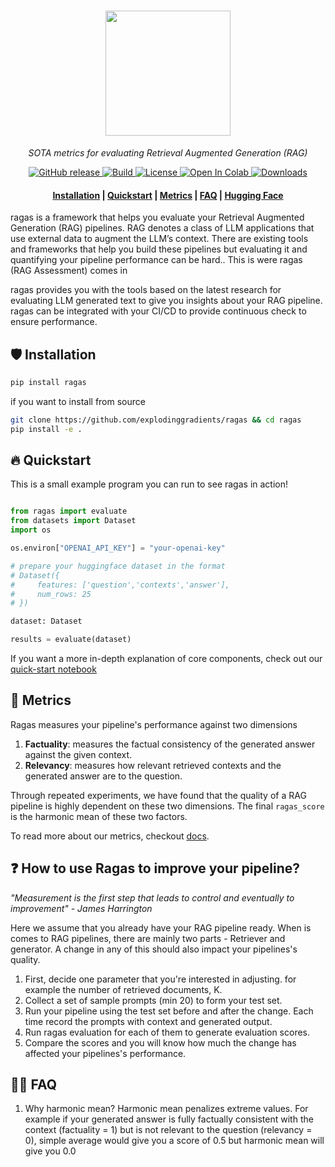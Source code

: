 <h1 align="center">
  <img style="vertical-align:middle" height="200"
  src="./docs/assets/logo.png">
</h1>
<p align="center">
  <i>SOTA metrics for evaluating Retrieval Augmented Generation (RAG)</i>
</p>

<p align="center">
    <a href="https://github.com/explodinggradients/ragas/releases">
        <img alt="GitHub release" src="https://img.shields.io/github/release/explodinggradients/ragas.svg">
    </a>
    <a href="https://www.python.org/">
            <img alt="Build" src="https://img.shields.io/badge/Made%20with-Python-1f425f.svg?color=purple">
    </a>
    <a href="https://github.com/explodinggradients/ragas/blob/master/LICENSE">
        <img alt="License" src="https://img.shields.io/github/license/explodinggradients/ragas.svg?color=green">
    </a>
    <a href="https://colab.research.google.com/drive/1HfutiEhHMJLXiWGT8pcipxT5L2TpYEdt?usp=sharing">
        <img alt="Open In Colab" src="https://colab.research.google.com/assets/colab-badge.svg">
    </a>
    <a href="https://github.com/explodinggradients/ragas/">
        <img alt="Downloads" src="https://badges.frapsoft.com/os/v1/open-source.svg?v=103">
    </a>
</p>

<h4 align="center">
    <p>
        <a href="#shield-installation">Installation</a> |
        <a href="#fire-quickstart">Quickstart</a> |
        <a href="#luggage-metrics">Metrics</a> |
        <a href="#raising_hand_man-faq">FAQ</a> |
        <a href="https://huggingface.co/explodinggradients">Hugging Face</a>
    <p>
</h4>

ragas is a framework that helps you evaluate your Retrieval Augmented Generation (RAG) pipelines. RAG denotes a class of LLM applications that use external data to augment the LLM’s context. There are existing tools and frameworks that help you build these pipelines but evaluating it and quantifying your pipeline performance can be hard.. This is were ragas (RAG Assessment) comes in

ragas provides you with the tools based on the latest research for evaluating LLM generated text  to give you insights about your RAG pipeline. ragas can be integrated with your CI/CD to provide continuous check to ensure performance.

## :shield: Installation

```bash
pip install ragas
```
if you want to install from source 
```bash
git clone https://github.com/explodinggradients/ragas && cd ragas
pip install -e .
```

## :fire: Quickstart 

This is a small example program you can run to see ragas in action!
```python

from ragas import evaluate
from datasets import Dataset
import os

os.environ["OPENAI_API_KEY"] = "your-openai-key"

# prepare your huggingface dataset in the format
# Dataset({
#     features: ['question','contexts','answer'],
#     num_rows: 25
# })

dataset: Dataset

results = evaluate(dataset)

```
If you want a more in-depth explanation of core components, check out our [quick-start notebook](./examples/quickstart.ipynb)
## :luggage: Metrics

Ragas measures your pipeline's performance against two dimensions
1. **Factuality**: measures the factual consistency of the generated answer against the given context.
2. **Relevancy**:  measures how relevant retrieved contexts and the generated answer are to the question. 

Through repeated experiments, we have found that the quality of a RAG pipeline is highly dependent on these two dimensions. The final `ragas_score` is the harmonic mean of these two factors. 

To read more about our metrics, checkout [docs](/docs/metrics.md).
## :question: How to use Ragas to improve your pipeline?
*"Measurement is the first step that leads to control and eventually to improvement" - James Harrington*

Here we assume that you already have your RAG pipeline ready. When is comes to RAG pipelines, there are mainly two parts - Retriever and generator. A change in any of this should also impact your pipelines's quality.

1. First, decide one parameter that you're interested in adjusting. for example the number of retrieved documents, K. 
2. Collect a set of sample prompts (min 20) to form your test set.
3. Run your pipeline using the test set before and after the change. Each time record the prompts with context and generated output.
4. Run ragas evaluation for each of them to generate evaluation scores. 
5. Compare the scores and you will know how much the change has affected your pipelines's performance.


## :raising_hand_man: FAQ
1. Why harmonic mean?
Harmonic mean penalizes extreme values. For example if your generated answer is fully factually consistent with the context (factuality = 1) but is not relevant to the question (relevancy = 0), simple average would give you a score of 0.5 but harmonic mean will give you 0.0




 


